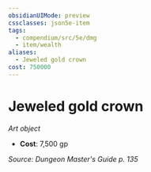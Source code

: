 ```yaml
---
obsidianUIMode: preview
cssclasses: json5e-item
tags:
  - compendium/src/5e/dmg
  - item/wealth
aliases:
  - Jeweled gold crown
cost: 750000
---
```

# Jeweled gold crown
*Art object*  

- **Cost**: 7,500 gp

*Source: Dungeon Master's Guide p. 135*
